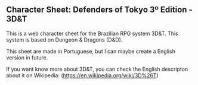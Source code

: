 ## Character Sheet: Defenders of Tokyo 3º Edition - 3D&T

This is a web character sheet for the Brazilian RPG system 3D&T. This system is based on Dungeon & Dragons (D&D).

This sheet are made in Portuguese, but I can maybe create a English version in future.
 
If you want know more about 3D&T, you can check the English descripton about it on Wikipedia:
(https://en.wikipedia.org/wiki/3D%26T)